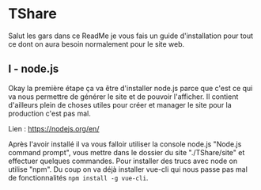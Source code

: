 # TShare

Salut les gars dans ce ReadMe je vous fais un guide d'installation pour tout ce dont on aura besoin normalement pour le site web.

## I - node.js

Okay la première étape ça va être d'installer node.js parce que c'est ce qui va nous permettre de générer le site et de pouvoir l'afficher. Il contient d'ailleurs plein de choses utiles pour créer et manager le site pour la production c'est pas mal.

Lien : https://nodejs.org/en/

Après l'avoir installé il va vous falloir utiliser la console node.js "Node.js command prompt", vous mettre dans le dossier du site "./TShare/site" et effectuer quelques commandes. Pour installer des trucs avec node on utilise "npm". Du coup on va déjà installer vue-cli qui nous passe pas mal de fonctionnalités `npm install -g vue-cli`. 